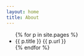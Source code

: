 ```yaml
---
layout: home
title: About
---
```


<ul class="toc">
  {% for p in site.pages %}
      <li>
      	<span>{{ p.title }} {{ p.url }}</span>
      </li>
  {% endfor %}
</ul>